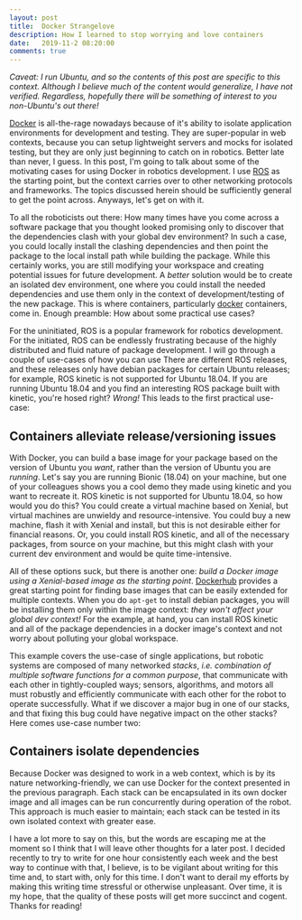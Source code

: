 ```yaml
---
layout: post
title:  Docker Strangelove
description: How I learned to stop worrying and love containers
date:   2019-11-2 08:20:00
comments: true
---
```


_Caveat: I run Ubuntu, and so the contents of this post are specific to this context.  Although I believe much of the content would generalize, I have not verified.  Regardless, hopefully there will be something of interest to you non-Ubuntu's out there!_

[Docker](https://www.docker.com/) is all-the-rage nowadays because of it's ability to isolate application environments for development and testing.  They are super-popular in web contexts, because you can setup lightweight servers and mocks for isolated testing, but they are only just beginning to catch on in robotics.  Better late than never, I guess.  In this post, I'm going to talk about some of the motivating cases for using Docker in robotics development.  I use [ROS](https://www.ros.org/) as the starting point, but the context carries over to other networking protocols and frameworks.  The topics discussed herein should be sufficiently general to get the point across.  Anyways, let's get on with it.

To all the roboticists out there:  How many times have you come across a software package that you thought looked promising only to discover that the dependencies clash with your global dev environment?  In such a case, you could locally install the clashing dependencies and then point the package to the local install path while building the package.  While this certainly works, you are still modifying your workspace and creating potential issues for future development.  A _better_ solution would be to create an isolated dev environment, one where you could install the needed dependencies and use them only in the context of development/testing of the new package.  This is where containers, particularly [docker]() containers, come in.  Enough preamble: How about some practical use cases?

For the uninitiated, ROS is a popular framework for robotics development.  For the initiated, ROS can be endlessly frustrating because of the highly distributed and fluid nature of package development.  I will go through a couple of use-cases of how you can use There are different ROS releases, and these releases only have debian packages for certain Ubuntu releases; for example, ROS kinetic is not supported for Ubuntu 18.04.  If you are running Ubuntu 18.04 and you find an interesting ROS package built with kinetic, you're hosed right?  _Wrong!_  This leads to the first practical use-case:

## Containers alleviate release/versioning issues

With Docker, you can build a base image for your package based on the version of Ubuntu you _want_, rather than the version of Ubuntu you are _running_.  Let's say you are running Bionic \(18.04\) on your machine, but one of your colleagues shows you a cool demo they made using kinetic and you want to recreate it.  ROS kinetic is not supported for Ubuntu 18.04, so how would you do this?  You could create a virtual machine based on Xenial, but virtual machines are unwieldy and resource-intensive.  You could buy a new machine, flash it with Xenial and install, but this is not desirable either for financial reasons.  Or, you could install ROS kinetic, and all of the necessary packages, from source on your machine, but this might clash with your current dev environment and would be quite time-intensive.

All of these options suck, but there is another one:  _build a Docker image using a Xenial-based image as the starting point_.  [Dockerhub](https://hub.docker.com/) provides a great starting point for finding base images that can be easily extended for multiple contexts.  When you do `apt-get` to install debian packages, you will be installing them only within the image context: _they won't affect your global dev context!_  For the example, at hand, you can install ROS kinetic and all of the package dependencies in a docker image's context and not worry about polluting your global workspace.

This example covers the use-case of single applications, but robotic systems are composed of many networked _stacks_, _i.e. combination of multiple software functions for a common purpose_, that communicate with each other in tightly-coupled ways; sensors, algorithms, and motors all must robustly and efficiently communicate with each other for the robot to operate successfully.  What if we discover a major bug in one of our stacks, and that fixing this bug could have negative impact on the other stacks?  Here comes use-case number two:

## Containers isolate dependencies

Because Docker was designed to work in a web context, which is by its nature networking-friendly, we can use Docker for the context presented in the previous paragraph.  Each stack can be encapsulated in its own docker image and all images can be run concurrently during operation of the robot.  This approach is much easier to maintain; each stack can be tested in its own isolated context with greater ease.

I have a lot more to say on this, but the words are escaping me at the moment so I think that I will leave other thoughts for a later post.  I decided recently to try to write for one hour consistently each week and the best way to continue with that, I believe, is to be vigilant about writing for this time and, to start with, only for this time.  I don't want to derail my efforts by making this writing time stressful or otherwise unpleasant.  Over time, it is my hope, that the quality of these posts will get more succinct and cogent.  Thanks for reading!